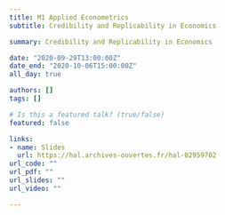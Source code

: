 ```yaml
---
title: M1 Applied Econometrics
subtitle: Credibility and Replicability in Economics

summary: Credibility and Replicability in Economics

date: "2020-09-29T13:00:00Z"
date_end: "2020-10-06T15:00:00Z"
all_day: true

authors: []
tags: []

# Is this a featured talk? (true/false)
featured: false

links:
- name: Slides
  url: https://hal.archives-ouvertes.fr/hal-02959702
url_code: ""
url_pdf: ""
url_slides: ""
url_video: ""

---
```

